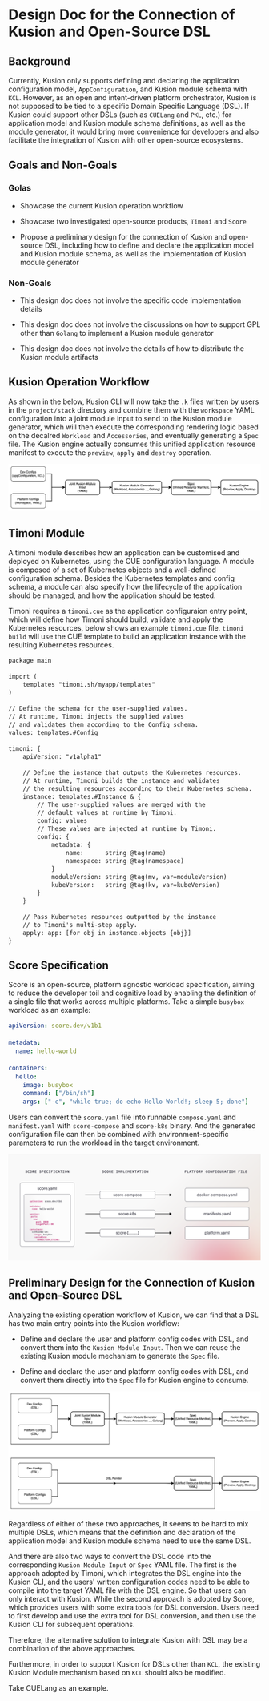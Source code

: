 # Design Doc for the Connection of Kusion and Open-Source DSL

## Background

Currently, Kusion only supports defining and declaring the application configuration model, `AppConfiguration`, and Kusion module schema with `KCL`. However, as an open and intent-driven platform orchestrator, Kusion is not supposed to be tied to a specific Domain Specific Language (DSL). If Kusion could support other DSLs (such as `CUELang` and `PKL`, etc.) for application model and Kusion module schema definitions, as well as the module generator, it would bring more convenience for developers and also facilitate the integration of Kusion with other open-source ecosystems. 

## Goals and Non-Goals

### Golas

- Showcase the current Kusion operation workflow

- Showcase two investigated open-source products, `Timoni` and `Score`

- Propose a preliminary design for the connection of Kusion and open-source DSL, including how to define and declare the application model and Kusion module schema, as well as the implementation of Kusion module generator

### Non-Goals

- This design doc does not involve the specific code implementation details

- This design doc does not involve the discussions on how to support GPL other than `Golang` to implement a Kusion module generator

- This design doc does not involve the details of how to distribute the Kusion module artifacts

## Kusion Operation Workflow

As shown in the below, Kusion CLI will now take the `.k` files written by users in the `project/stack` directory and combine them with the `workspace` YAML configuration into a joint module input to send to the Kusion module generator, which will then execute the corresponding rendering logic based on the decalred `Workload` and `Accessories`, and eventually generating a `Spec` file. The Kusion engine actually consumes this unified application resource manifest to execute the `preview`, `apply` and `destroy` operation. 

![operation workflow](./kusion_operation_workflow.png)

## Timoni Module

A timoni module describes how an application can be customised and deployed on Kubernetes, using the CUE configuration language. A module is composed of a set of Kubernetes objects and a well-defined configuration schema. Besides the Kubernetes templates and config schema, a module can also specify how the lifecycle of the application should be managed, and how the application should be tested. 

Timoni requires a `timoni.cue` as the application configuraion entry point, which will define how Timoni should build, validate and apply the Kubernetes resources, below shows an example `timoni.cue` file. `timoni build` will use the CUE template to build an application instance with the resulting Kubernetes resources. 

```
package main

import (
	templates "timoni.sh/myapp/templates"
)

// Define the schema for the user-supplied values.
// At runtime, Timoni injects the supplied values
// and validates them according to the Config schema.
values: templates.#Config

timoni: {
	apiVersion: "v1alpha1"

	// Define the instance that outputs the Kubernetes resources.
	// At runtime, Timoni builds the instance and validates
	// the resulting resources according to their Kubernetes schema.
	instance: templates.#Instance & {
		// The user-supplied values are merged with the
		// default values at runtime by Timoni.
		config: values
		// These values are injected at runtime by Timoni.
		config: {
			metadata: {
				name:      string @tag(name)
				namespace: string @tag(namespace)
			}
			moduleVersion: string @tag(mv, var=moduleVersion)
			kubeVersion:   string @tag(kv, var=kubeVersion)
		}
	}

	// Pass Kubernetes resources outputted by the instance
	// to Timoni's multi-step apply.
	apply: app: [for obj in instance.objects {obj}]
}
```

## Score Specification

Score is an open-source, platform agnostic workload specification, aiming to reduce the developer toil and cognitive load by enabling the definition of a single file that works across multiple platforms. Take a simple `busybox` workload as an example: 

```yaml
apiVersion: score.dev/v1b1

metadata:
  name: hello-world

containers:
  hello:
    image: busybox
    command: ["/bin/sh"]
    args: ["-c", "while true; do echo Hello World!; sleep 5; done"]
```

Users can convert the `score.yaml` file into runnable `compose.yaml` and `manifest.yaml` with `score-compose` and `score-k8s` binary. And the generated configuration file can then be combined with environment-specific parameters to run the workload in the target environment. 

![score](./score.png)

## Preliminary Design for the Connection of Kusion and Open-Source DSL

Analyzing the existing operation workflow of Kusion, we can find that a DSL has two main entry points into the Kusion workflow: 

- Define and declare the user and platform config codes with DSL, and convert them into the `Kusion Module Input`. Then we can reuse the existing Kusion module mechanism to generate the `Spec` file. 

- Define and declare the user and platform config codes with DSL, and convert them directly into the `Spec` file for Kusion engine to consume. 

![dsl_connection](./dsl_connection.png)

Regardless of either of these two approaches, it seems to be hard to mix multiple DSLs, which means that the definition and declaration of the application model and Kusion module schema need to use the same DSL. 

And there are also two ways to convert the DSL code into the corresponding `Kusion Module Input` or `Spec` YAML file. The first is the approach adopted by Timoni, which integrates the DSL engine into the Kusion CLI, and the users' written configuration codes need to be able to compile into the target YAML file with the DSL engine. So that users can only interact with Kusion. While the second approach is adopted by Score, which provides users with some extra tools for DSL conversion. Users need to first develop and use the extra tool for DSL conversion, and then use the Kusion CLI for subsequent operations. 

Therefore, the alternative solution to integrate Kusion with DSL may be a combination of the above approaches. 

Furthermore, in order to support Kusion for DSLs other than `KCL`, the existing Kusion Module mechanism based on `KCL` should also be modified. 

<!-- TODO: The integration speculation based on CUE is ongoing.  -->
Take CUELang as an example. 
